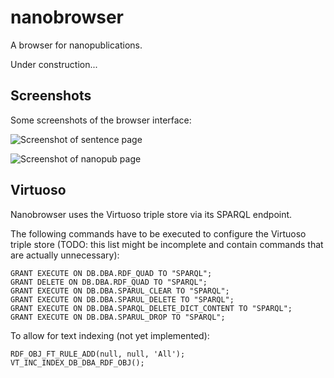 nanobrowser
===========

A browser for nanopublications.

Under construction...


Screenshots
-----------

Some screenshots of the browser interface:

![Screenshot of sentence page](nanobrowser/raw/master/screenshot1.png)

![Screenshot of nanopub page](nanobrowser/raw/master/screenshot2.png)


Virtuoso
--------

Nanobrowser uses the Virtuoso triple store via its SPARQL endpoint.

The following commands have to be executed to configure the Virtuoso triple
store (TODO: this list might be incomplete and contain commands that are
actually unnecessary):

    GRANT EXECUTE ON DB.DBA.RDF_QUAD TO "SPARQL";
    GRANT DELETE ON DB.DBA.RDF_QUAD TO "SPARQL";
    GRANT EXECUTE ON DB.DBA.SPARUL_CLEAR TO "SPARQL";
    GRANT EXECUTE ON DB.DBA.SPARUL_DELETE TO "SPARQL";
    GRANT EXECUTE ON DB.DBA.SPARQL_DELETE_DICT_CONTENT TO "SPARQL";
    GRANT EXECUTE ON DB.DBA.SPARUL_DROP TO "SPARQL";

To allow for text indexing (not yet implemented):

    RDF_OBJ_FT_RULE_ADD(null, null, 'All');
    VT_INC_INDEX_DB_DBA_RDF_OBJ();
